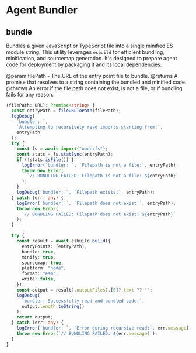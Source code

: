 # Agent Bundler

## bundle

Bundles a given JavaScript or TypeScript file into a single minified ES module string.
This utility leverages `esbuild` for efficient bundling, minification, and sourcemap generation.
It's designed to prepare agent code for deployment by packaging it and its local dependencies.

@param filePath - The URL of the entry point file to bundle.
@returns A promise that resolves to a string containing the bundled and minified code.
@throws An error if the file path does not exist, is not a file, or if bundling fails for any reason.

```typescript
(filePath: URL): Promise<string> {
  const entryPath = fileURLToPath(filePath);
  logDebug(
    `bundler: `,
    `Attempting to recursively read imports starting from:`,
    entryPath
  );
  try {
    const fs = await import("node:fs");
    const stats = fs.statSync(entryPath);
    if (!stats.isFile()) {
      logError(`bundler: `, `Filepath is not a file:`, entryPath);
      throw new Error(
        `// BUNDLING FAILED: Filepath is not a file: ${entryPath}`
      );
    }
    logDebug(`bundler: `, `Filepath exists:`, entryPath);
  } catch (err: any) {
    logError(`bundler: `, `Filepath does not exist:`, entryPath);
    throw new Error(
      `// BUNDLING FAILED: Filepath does not exist: ${entryPath}`
    );
  }

  try {
    const result = await esbuild.build({
      entryPoints: [entryPath],
      bundle: true,
      minify: true,
      sourcemap: true,
      platform: "node",
      format: "esm",
      write: false,
    });
    const output = result?.outputFiles?.[0]?.text ?? "";
    logDebug(
      `bundler: Successfully read and bundled code:`,
      output.length.toString()
    );
    return output;
  } catch (err: any) {
    logError(`bundler: `, `Error during recursive read:`, err.message);
    throw new Error(`// BUNDLING FAILED: ${err.message}`);
  }
}
```


